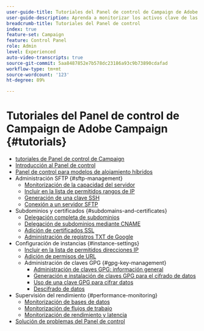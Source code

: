 ```yaml
---
user-guide-title: Tutoriales del Panel de control de Campaign de Adobe Campaign
user-guide-description: Aprenda a monitorizar los activos clave de las instancias de Adobe Campaign y realizar tareas administrativas en el Panel de control.
breadcrumb-title: Tutoriales del Panel de control
index: true
feature-set: Campaign
feature: Control Panel
role: Admin
level: Experienced
auto-video-transcripts: true
source-git-commit: 5aa8487852e7b578dc23186a93c9b73890cdafad
workflow-type: tm+mt
source-wordcount: '123'
ht-degree: 89%

---
```



# Tutoriales del Panel de control de Campaign de Adobe Campaign {#tutorials}

+ [tutoriales de Panel de control de Campaign](/help/control-panel-overview.md)
+ [Introducción al Panel de control](/help/get-started-with-control-panel.md)
+ [Panel de control para modelos de alojamiento híbridos](/help/control-panel-for-hybrid-hosting-models.md)
+ Administración SFTP {#sftp-management}
   + [Monitorización de la capacidad del servidor](/help/sftp-management/monitor-server-capacity.md)
   + [Incluir en la lista de permitidos rangos de IP](/help/sftp-management/allowlist-ip-range.md)
   + [Generación de una clave SSH](/help/sftp-management/generate-ssh-key.md)
   + [Conexión a un servidor SFTP](/help/sftp-management/connect-to-sftp-server.md)
+ Subdominios y certificados {#subdomains-and-certificates}
   + [Delegación completa de subdominios](/help/subdomains-and-certificates/subdomain-delegation.md)
   + [Delegación de subdominios mediante CNAME](/help/subdomains-and-certificates/delegate-subdomains-using-cname.md)
   + [Adición de certificados SSL](/help/subdomains-and-certificates/add-ssl-certificates.md)
   + [Administración de registros TXT de Google](/help/subdomains-and-certificates/google-txt-record-management.md)
+ Configuración de instancias {#instance-settings}
   + [Incluir en la lista de permitidos direcciones IP](/help/instance-settings/allowlist-ip-adresses.md)
   + [Adición de permisos de URL](/help/instance-settings/add-url-permissions.md)
   + Administración de claves GPG {#gpg-key-management}
      + [Administración de claves GPG: información general](/help/instance-settings/gpg-key-management/gpg-key-management-overview.md)
      + [Generación e instalación de claves GPG para el cifrado de datos](/help/instance-settings/gpg-key-management/generate-and-install-gpg-keys-for-data-encryption.md)
      + [Uso de una clave GPG para cifrar datos](/help/instance-settings/gpg-key-management/use-a-gpg-key-to-encrypt-data.md)
      + [Descifrado de datos](/help/instance-settings/gpg-key-management/decrypt-data.md)
+ Supervisión del rendimiento {#performance-monitoring}
   + [Monitorización de bases de datos](/help/performance-monitoring/monitor-databases.md)
   + [Monitorización de flujos de trabajo](/help/performance-monitoring/monitor-workflows.md)
   + [Monitorización de rendimiento y latencia](/help/performance-monitoring/monitor-throughputs-and-latency.md)
+ [Solución de problemas del Panel de control](/help/trouble-shooting.md)
